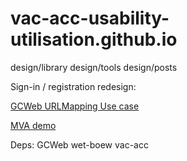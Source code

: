 # vac-acc-usability-utilisation.github.io

design/library
design/tools
design/posts

Sign-in / registration redesign:

[GCWeb URLMapping Use case](design\posts\2022-12-19\url-mapping-use-case.html)

[MVA demo](demo/index.html)

Deps:
GCWeb
wet-boew
vac-acc

